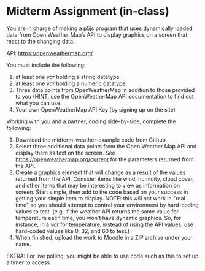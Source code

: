 # Midterm Assignment (in-class)
You are in charge of making a p5js program that uses dynamically loaded data from Open Weather Map’s API to display graphics on a screen that react to the changing data. 

API: https://openweathermap.org/

You must include the following:
1. at least one *var* holding a string datatype
2. at least one *var* holding a numeric datatype
3. Three data points from OpenWeatherMap in addition to those provided to you (HINT: use the OpenWeatherMap API documentation to find out what you can use.
4. Your own OpenWeatherMap API Key (by signing up on the site)

Working with you and a partner, coding side-by-side, complete the following:
1. Download the midterm-weather-example code from Github
2. Select three additional data points from the Open Weather Map API and display them as text on the screen. See https://openweathermap.org/current for the parameters returned from the API. 
3. Create a graphics element that will change as a result of the values returned from the API. Consider items like wind, humidity, cloud cover, and other items that may be interesting to view as information on screen. Start simple, then add to the code based on your success in getting your simple item to display. NOTE: this will not work in "real time" so you should attempt to control your environment by hard-coding values to test. (e.g. if the weather API returns the same value for temperature each time, you won't have dynamic graphics. So, for instance, in a *var* for temperature, instead of using the API values, use hard-coded values like 0, 32, and 60 to test.)
4. When finished, upload the work to Moodle in a ZIP archive under your name.

EXTRA: For live polling, you might be able to use code such as this to set up a timer to access 

